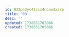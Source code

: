 ```yaml
---
id: 832pa3yc41six4ncnwdxzrp
title: '03'
desc: ''
updated: 1738551705086
created: 1738551705086
---
```

